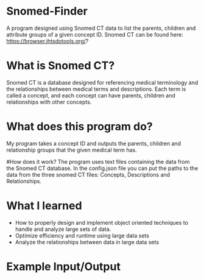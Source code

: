 # Snomed-Finder
A program designed using Snomed CT data to list the parents, children and attribute groups of a given concept ID. Snomed CT can be found here: https://browser.ihtsdotools.org/?

# What is Snomed CT?
Snomed CT is a database designed for referencing medical terminology and the relationships between medical terms and descriptions. Each term is called a concept, and each
concept can have parents, children and relationships with other concepts. 

# What does this program do?
My program takes a concept ID and outputs the parents, children and relationship groups that the given medical term has. 

#How does it work?
The program uses text files containing the data from the Snomed CT database. In the config.json file you can put the paths to the data from the three snomed CT files: Concepts, Descriptions and Relationships. 

# What I learned
* How to properly design and implement object oriented techniques to handle and analyze large sets of data. 
* Optimize efficiency and runtime using large data sets
* Analyze the relationships between data in large data sets

# Example Input/Output


